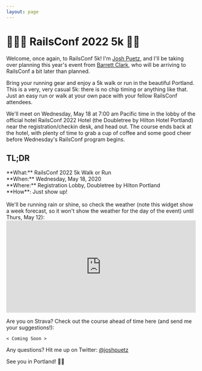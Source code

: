 ```yaml
---
layout: page
---
```


<h1>🏃🏽‍♀️ RailsConf 2022 5k 🏃🏽</h1>

Welcome, once again, to RailsConf 5k! I'm [Josh Puetz]((https://twitter.com/joshpuetz)), and I'll be taking over planning this year's event from [Barrett Clark](https://twitter.com/barrettclark), who will be arriving to RailsConf a bit later than planned. 

Bring your running gear and enjoy a 5k walk or run in the beautiful Portland. This is a very, very casual 5k: there is no chip timing or anything like that. Just an easy run or walk at your own pace with your fellow RailsConf attendees.

We'll meet on Wednesday, May 18 at 7:00 am Pacific time in the lobby of the official hotel RailsConf 2022 Hotel (the Doubletree by Hilton Hotel Portland) near the registration/checkin desk, and head out. The course ends back at the hotel, with plenty of time to grab a cup of coffee and some good cheer before Wednesday's RailsConf program begins. 

<h2>TL;DR</h2>
**What:** RailsConf 2022 5k Walk or Run<br/>
**When:** Wednesday, May 18, 2020<br/>
**Where:** Registration Lobby, Doubletree by Hilton Portland<br/>
**How**: Just show up!<br/>

<br/>
We'll be running rain or shine, so check the weather (note this widget show a week forecast, so it won't show the weather for the day of the event) until Thurs, May 12):

<iframe id="forecast_embed" type="text/html" frameborder="0" height="245" width="100%" src="https://forecast.io/embed/#lat=45.5151&lon=-122.6795&name=Portland, OR"></iframe>

Are you on Strava? Check out the course ahead of time here (and send me your suggestions!):

<code>< Coming Soon ></code>


Any questions? Hit me up on Twitter: [@joshpuetz](https://twitter.com/joshpuetz)

See you in Portland! 🏃🏽
